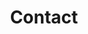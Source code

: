 ---
title: "Contact"
description: "Libero consequuntur doloremque amet, cum fugiat ipsam blanditiis corrupti praesentium quis."
draft: false
layout: "contact"

# contact
contact:
  subtitle: "We Are the pioneer"
  title: "Programmer une démo"
  description: "Please note: If you need to make a payment or need a copy of a receipt, please call 877-735-2910 and select Option 1."

# contact info
contact_info:
  enable : true
  title : "Nos coordonnées"
  address_list:
  #- "thedelta@gmail.com"
  #- "(207) 555-0119"
  - Outfit Labs, Inc.
  - "5055 Keller Springs Rd #200, Addison, TX USA 75001"

# Services
services:
  enable : true
  title : "Pourquoi Delta?"
  service_list:
  - "Focus critical developer resources on your core business"
  - "Launch new products faster with less payments code"
  - "Improve conversion from your customers"
  - "Reduce Technical Debt"
  - "Enjoy the new Tech with ease"

---